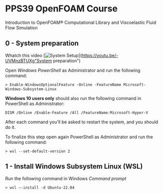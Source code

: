 # PPS39 OpenFOAM Course
Introduction to OpenFOAM® Computational Library and Viscoelastic Fluid Flow Simulation


## 0 - System preparation
Whatch this video
[![System Setup](https://youtu.be/-UVMnzBTUXg/0.jpg)](https://youtu.be/-UVMnzBTUXg"System preparation")

Open *Windows PowerShell* as Administrator and run the following command:
```console
> Enable-WindowsOptionalFeature -Online -FeatureName Microsoft-Windows-Subsystem-Linux
```
**Windows 10 users only** should also run the following command in PowerShell as Administrator:
```console
DISM /Online /Enable-Feature /All /FeatureName:Microsoft-Hyper-V
```

After each command you’ll be asked to restart the system, and you should do it.

To finalize this step open again PowerShell as Administrator and run the following command:
```console
> wsl --set-default-version 2
```

## 1 - Install Windows Subsystem Linux (WSL)

Run the following command in Windows *Command prompt*
```console
> wsl –-install -d Ubuntu-22.04
```